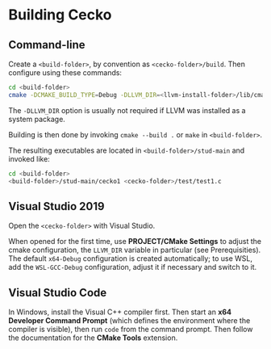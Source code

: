 # Building Cecko

## Command-line

Create a `<build-folder>`, by convention as `<cecko-folder>/build`. Then configure using these commands:

```bash
cd <build-folder>
cmake -DCMAKE_BUILD_TYPE=Debug -DLLVM_DIR=<llvm-install-folder>/lib/cmake/llvm <cecko-folder>
```

The `-DLLVM_DIR` option is usually not required if LLVM was installed as a system package.

Building is then done by invoking `cmake --build .` or `make` in `<build-folder>`. 

The resulting executables are located in `<build-folder>/stud-main` and invoked like:

```bash
cd <build-folder>
<build-folder>/stud-main/cecko1 <cecko-folder>/test/test1.c
```

## Visual Studio 2019

Open the `<cecko-folder>` with Visual Studio. 

When opened for the first time, use **PROJECT/CMake Settings** to adjust the cmake configuration, the `LLVM_DIR` variable in particular (see Prerequisities). The default `x64-Debug` configuration is created automatically; to use WSL, add the `WSL-GCC-Debug` configuration, adjust it if necessary and switch to it.

## Visual Studio Code

In Windows, install the Visual C++ compiler first. Then start an **x64 Developer Command Prompt** (which defines the environment where the compiler is visible), then run `code` from the command prompt. Then follow the documentation for the **CMake Tools** extension.




